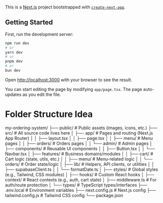 This is a [Next.js](https://nextjs.org) project bootstrapped with [`create-next-app`](https://nextjs.org/docs/app/api-reference/cli/create-next-app).

## Getting Started

First, run the development server:

```bash
npm run dev
# or
yarn dev
# or
pnpm dev
# or
bun dev
```

Open [http://localhost:3000](http://localhost:3000) with your browser to see the result.

You can start editing the page by modifying `app/page.tsx`. The page auto-updates as you edit the file.

# Folder Structure Idea

my-ordering-system/
├── public/                  # Public assets (images, icons, etc.)
├── src/                     # All source code lives here
│   ├── app/                 # Pages and routing (Next.js App Router)
│   │   ├── layout.tsx
│   │   ├── page.tsx
│   │   ├── menu/            # Menu pages
│   │   ├── orders/          # Orders pages
│   │   └── admin/           # Admin pages
│   ├── components/          # Reusable UI components
│   │   ├── Button.tsx
│   │   └── Navbar.tsx
│   ├── features/            # Business domains/modules
│   │   ├── cart/            # Cart logic (state, utils, etc.)
│   │   ├── menu/            # Menu-related logic
│   │   └── orders/          # Order state/logic
│   ├── lib/                 # Helpers, API clients, or utilities
│   │   ├── supabaseClient.ts
│   │   └── formatDate.ts
│   ├── styles/              # Global styles (e.g., Tailwind, CSS modules)
│   ├── hooks/               # Custom React hooks
│   ├── context/             # React contexts (e.g., auth, cart state)
│   ├── middleware.ts        # For auth/route protection
│   └── types/               # TypeScript types/interfaces
├── .env.local               # Environment variables
├── next.config.js           # Next.js config
├── tailwind.config.js       # Tailwind CSS config
└── package.json